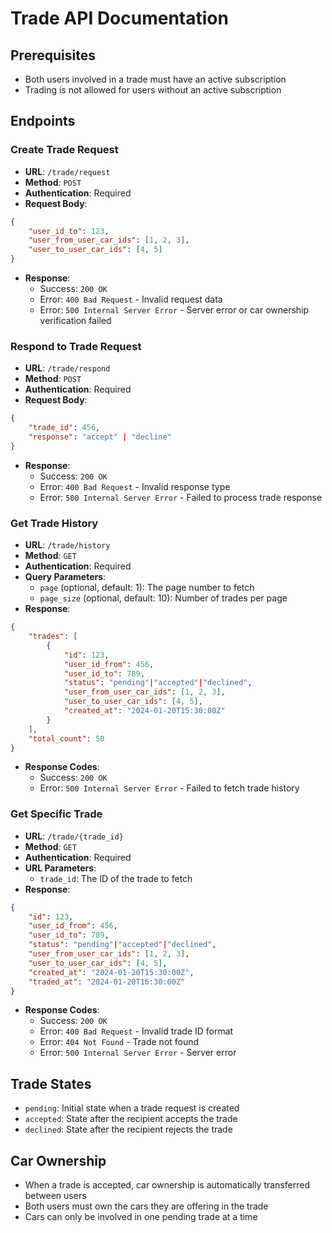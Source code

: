 # Trade API Documentation

## Prerequisites
- Both users involved in a trade must have an active subscription
- Trading is not allowed for users without an active subscription

## Endpoints

### Create Trade Request
- **URL**: `/trade/request`
- **Method**: `POST`
- **Authentication**: Required
- **Request Body**:
```json
{
    "user_id_to": 123,
    "user_from_user_car_ids": [1, 2, 3],
    "user_to_user_car_ids": [4, 5]
}
```
- **Response**:
  - Success: `200 OK`
  - Error: `400 Bad Request` - Invalid request data
  - Error: `500 Internal Server Error` - Server error or car ownership verification failed

### Respond to Trade Request
- **URL**: `/trade/respond`
- **Method**: `POST`
- **Authentication**: Required
- **Request Body**:
```json
{
    "trade_id": 456,
    "response": "accept" | "decline"
}
```
- **Response**:
  - Success: `200 OK`
  - Error: `400 Bad Request` - Invalid response type
  - Error: `500 Internal Server Error` - Failed to process trade response

### Get Trade History
- **URL**: `/trade/history`
- **Method**: `GET`
- **Authentication**: Required
- **Query Parameters**:
  - `page` (optional, default: 1): The page number to fetch
  - `page_size` (optional, default: 10): Number of trades per page
- **Response**:
```json
{
    "trades": [
        {
            "id": 123,
            "user_id_from": 456,
            "user_id_to": 789,
            "status": "pending"|"accepted"|"declined",
            "user_from_user_car_ids": [1, 2, 3],
            "user_to_user_car_ids": [4, 5],
            "created_at": "2024-01-20T15:30:00Z"
        }
    ],
    "total_count": 50
}
```
- **Response Codes**:
  - Success: `200 OK`
  - Error: `500 Internal Server Error` - Failed to fetch trade history

### Get Specific Trade
- **URL**: `/trade/{trade_id}`
- **Method**: `GET`
- **Authentication**: Required
- **URL Parameters**:
  - `trade_id`: The ID of the trade to fetch
- **Response**:
```json
{
    "id": 123,
    "user_id_from": 456,
    "user_id_to": 789,
    "status": "pending"|"accepted"|"declined",
    "user_from_user_car_ids": [1, 2, 3],
    "user_to_user_car_ids": [4, 5],
    "created_at": "2024-01-20T15:30:00Z",
    "traded_at": "2024-01-20T16:30:00Z"
}
```
- **Response Codes**:
  - Success: `200 OK`
  - Error: `400 Bad Request` - Invalid trade ID format
  - Error: `404 Not Found` - Trade not found
  - Error: `500 Internal Server Error` - Server error

## Trade States
- `pending`: Initial state when a trade request is created
- `accepted`: State after the recipient accepts the trade
- `declined`: State after the recipient rejects the trade

## Car Ownership
- When a trade is accepted, car ownership is automatically transferred between users
- Both users must own the cars they are offering in the trade
- Cars can only be involved in one pending trade at a time
